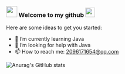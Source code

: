 ### <img src="https://emojis.slackmojis.com/emojis/images/1531849430/4246/blob-sunglasses.gif" width="30"/> Welcome to my github  <img src="https://github.com/TheDudeThatCode/TheDudeThatCode/blob/master/Assets/Hi.gif" width="26px">


Here are some ideas to get you started:

- 🌱 I’m currently learning Java
- 🤔 I’m looking for help with Java
- 📫 How to reach me: 2096171654@qq.com


![Anurag's GitHub stats](https://github-readme-stats.vercel.app/api?username=QiNuoKaslana&show_icons=true&theme=radical)





